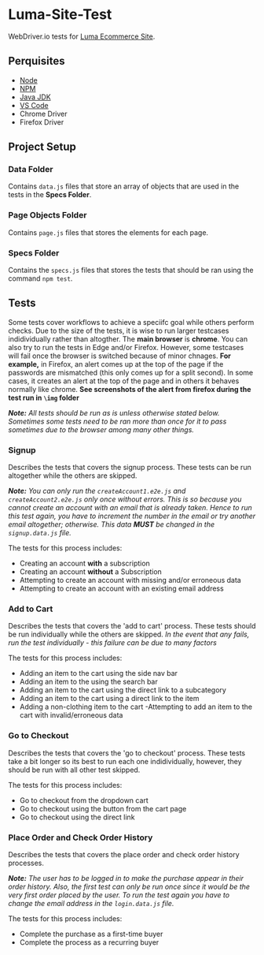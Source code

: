 # Luma-Site-Test
WebDriver.io tests for [Luma Ecommerce Site](https://magento.softwaretestingboard.com/).

## Perquisites
- [Node](https://nodejs.org/en/download/)
- [NPM](https://www.npmjs.com/)
- [Java JDK](https://www.oracle.com/java/technologies/downloads/)
- [VS Code](https://code.visualstudio.com/download)
- Chrome Driver
- Firefox Driver

## Project Setup
### Data Folder
Contains `data.js` files that store an array of objects that are used in the tests in the **Specs Folder**. 

### Page Objects Folder
Contains `page.js` files that stores the elements for each page.

### Specs Folder
Contains the `specs.js` files that stores the tests that should be ran using the command `npm test`.

## Tests
Some tests cover workflows to achieve a speciifc goal while others perform checks. Due to the size of the tests, it is wise to run larger testcases indidividually rather than altogther. The **main browser** is **chrome**. You can also try to run the tests in Edge and/or Firefox. However, some testcases will fail once the browser is switched because of minor chnages. **For example,** in Firefox, an alert comes up at the top of the page if the passwords are mismatched (this only comes up for a split second). In some cases, it creates an alert at the top of the page and in others it behaves normally like chrome. 
**See screenshots of the alert from firefox during the test run in `\img` folder**

***Note:*** *All tests should be run as is unless otherwise stated below. Sometimes some tests need to be ran more than once for it to pass sometimes due to the browser among many other things.*

### Signup
Describes the tests that covers the signup process. These tests can be run altogether while the others are skipped.

***Note:*** *You can only run the `createAccount1.e2e.js` and `createAccount2.e2e.js` only once without errors. This is so because you cannot create an account with an email that is already taken. Hence to run this test again, you have to increment the number in the email or try another email altogether; otherwise. This data **MUST** be changed in the `signup.data.js` file.*

The tests for this process includes:
- Creating an account **with** a subscription
- Creating an account **without** a Subscription
- Attempting to create an account with missing and/or erroneous data
- Attempting to create an account with an existing email address


### Add to Cart
Describes the tests that covers the 'add to cart' process. These tests should be run individually while the others are skipped. *In the event that any fails, run the test individually - this failure can be due to many factors*

The tests for this process includes:
- Adding an item to the cart using the side nav bar
- Adding an item to the using the search bar
- Adding an item to the cart using the direct link to a subcategory
- Adding an item to the cart using a direct link to the item
- Adding a non-clothing item to the cart
-Attempting to add an item to the cart with invalid/erroneous data 

### Go to Checkout
Describes the tests that covers the 'go to checkout' process. These tests take a bit longer so its best to run each one indidividually, however, they should be run with all other test skipped.

The tests for this process includes:
- Go to checkout from the dropdown cart
- Go to checkout using the button from the cart page
- Go to checkout using the direct link 

### Place Order and Check Order History
Describes the tests that covers the place order and check order history processes.

***Note:*** *The user has to be logged in to make the purchase appear in their order history. Also, the first test can only be run once since it would be the very *first* order placed by the user. To run the test again you have to change the email address in the `login.data.js` file.*

The tests for this process includes:
- Complete the purchase as a first-time buyer
- Complete the process as a recurring buyer
